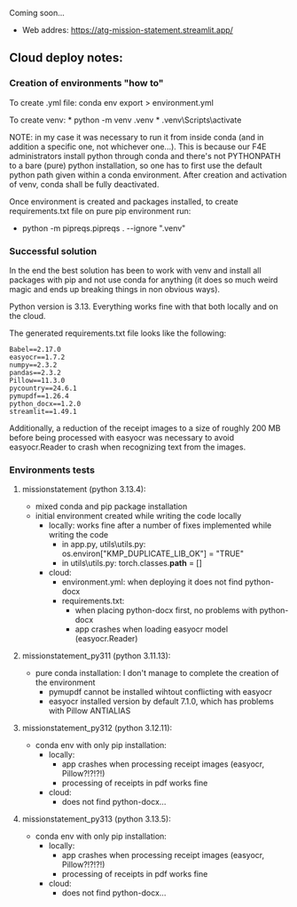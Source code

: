 Coming soon...

* Web addres: https://atg-mission-statement.streamlit.app/



## Cloud deploy notes:

### Creation of environments "how to"
To create .yml file: conda env export > environment.yml

To create venv:
    * python -m venv .venv
    * .venv\Scripts\activate

NOTE: in my case it was necessary to run it from inside conda (and in addition a specific one, not whichever one...). This is because our F4E administrators install python through conda and there's not PYTHONPATH to a bare (pure) python installation, so one has to first use the default python path given within a conda environment. After creation and activation of venv, conda shall be fully deactivated.

Once environment is created and packages installed, to create requirements.txt file on pure pip environment run:
* python -m pipreqs.pipreqs . --ignore ".venv"


### Successful solution

In the end the best solution has been to work with venv and install all packages with pip and not use conda for anything (it does so much weird magic and ends up breaking things in non obvious ways).

Python version is 3.13. Everything works fine with that both locally and on the cloud.

The generated requirements.txt file looks like the following:

```
Babel==2.17.0
easyocr==1.7.2
numpy==2.3.2
pandas==2.3.2
Pillow==11.3.0
pycountry==24.6.1
pymupdf==1.26.4
python_docx==1.2.0
streamlit==1.49.1
```

Additionally, a reduction of the receipt images to a size of roughly 200 MB before being processed with easyocr was necessary to avoid easyocr.Reader to crash when recognizing text from the images.

### Environments tests

1) missionstatement (python 3.13.4):
    * mixed conda and pip package installation 
    * initial environment created while writing the code locally
        * locally: works fine after a number of fixes implemented while writing the code
            - in app.py, utils\utils.py: os.environ["KMP_DUPLICATE_LIB_OK"] = "TRUE"
            - in utils\utils.py: torch.classes.__path__ = []
        * cloud:
            - environment.yml: when deploying it does not find python-docx
            - requirements.txt: 
                - when placing python-docx first, no problems with python-docx
                - app crashes when loading easyocr model (easyocr.Reader)

2) missionstatement_py311 (python 3.11.13): 
    * pure conda installation: I don't manage to complete the creation of the environment
        * pymupdf cannot be installed wihtout conflicting with easyocr
        * easyocr installed version by default 7.1.0, which has problems with Pillow ANTIALIAS

3) missionstatement_py312 (python 3.12.11):
    * conda env with only pip installation:
        * locally:
            - app crashes when processing receipt images (easyocr, Pillow?!?!?!)
            - processing of receipts in pdf works fine
        * cloud:
            - does not find python-docx...

4) missionstatement_py313 (python 3.13.5):
    * conda env with only pip installation:
        * locally:
            - app crashes when processing receipt images (easyocr, Pillow?!?!?!)
            - processing of receipts in pdf works fine
        * cloud:
            - does not find python-docx...

